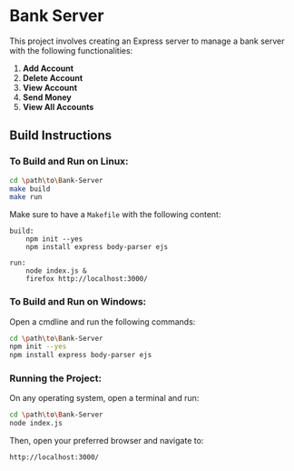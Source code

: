 # Bank Server 

This project involves creating an Express server to manage a bank server with the following functionalities:

1. **Add Account**
2. **Delete Account**
3. **View Account**
4. **Send Money**
5. **View All Accounts**

## Build Instructions

### To Build and Run on Linux:

```bash
cd \path\to\Bank-Server
make build
make run
```

Make sure to have a `Makefile` with the following content:

```make
build:
    npm init --yes
    npm install express body-parser ejs

run:
    node index.js &
    firefox http://localhost:3000/
```

### To Build and Run on Windows:

Open a cmdline and run the following commands:

```bash
cd \path\to\Bank-Server
npm init --yes
npm install express body-parser ejs
```

### Running the Project:

On any operating system, open a terminal and run:

```bash
cd \path\to\Bank-Server
node index.js
```

Then, open your preferred browser and navigate to:

```bash
http://localhost:3000/
```
